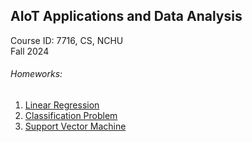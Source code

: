 ## AIoT Applications and Data Analysis

Course ID: 7716, CS, NCHU  
Fall 2024

###### Homeworks:
 1. [Linear Regression](hw1/)
 2. [Classification Problem](hw2/)
 3. [Support Vector Machine](hw3/)